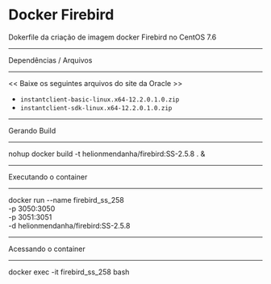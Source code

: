 # Docker Firebird
Dokerfile da criação de imagem docker Firebird no CentOS 7.6

*********
Dependências / Arquivos
*********
<< Baixe os seguintes arquivos do site da Oracle >>
-  `instantclient-basic-linux.x64-12.2.0.1.0.zip`
-  `instantclient-sdk-linux.x64-12.2.0.1.0.zip`


*********
Gerando Build
*********
nohup docker build -t helionmendanha/firebird:SS-2.5.8 . &

*********
Executando o container
*********
docker run --name firebird_ss_258 \
	-p 3050:3050 \
	-p 3051:3051 \
	-d helionmendanha/firebird:SS-2.5.8

*********
Acessando o container
*********
docker exec -it firebird_ss_258 bash